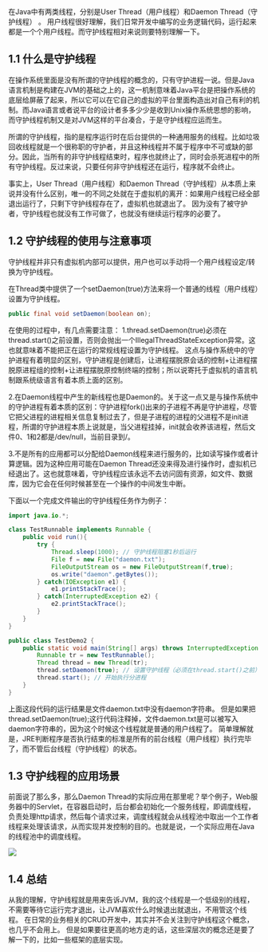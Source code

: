 在Java中有两类线程，分别是User Thread（用户线程）和Daemon Thread（守护线程） 。
用户线程很好理解，我们日常开发中编写的业务逻辑代码，运行起来都是一个个用户线程。而守护线程相对来说则要特别理解一下。

## 1.1 什么是守护线程
在操作系统里面是没有所谓的守护线程的概念的，只有守护进程一说。但是Java语言机制是构建在JVM的基础之上的，这一机制意味着Java平台是把操作系统的底层给屏蔽了起来，所以它可以在它自己的虚拟的平台里面构造出对自己有利的机制。而Java语言或者说平台的设计者多多少少是收到Unix操作系统思想的影响，而守护线程机制又是对JVM这样的平台凑合，于是守护线程应运而生。

所谓的守护线程，指的是程序运行时在后台提供的一种通用服务的线程。比如垃圾回收线程就是一个很称职的守护者，并且这种线程并不属于程序中不可或缺的部分。因此，当所有的非守护线程结束时，程序也就终止了，同时会杀死进程中的所有守护线程。反过来说，只要任何非守护线程还在运行，程序就不会终止。

事实上，User Thread（用户线程）和Daemon Thread（守护线程）从本质上来说并没有什么区别，唯一的不同之处就在于虚拟机的离开：如果用户线程已经全部退出运行了，只剩下守护线程存在了，虚拟机也就退出了。 因为没有了被守护者，守护线程也就没有工作可做了，也就没有继续运行程序的必要了。




## 1.2 守护线程的使用与注意事项
守护线程并非只有虚拟机内部可以提供，用户也可以手动将一个用户线程设定/转换为守护线程。

在Thread类中提供了一个setDaemon(true)方法来将一个普通的线程（用户线程）设置为守护线程。
```java
public final void setDaemon(boolean on);
```

在使用的过程中，有几点需要注意：
1.thread.setDaemon(true)必须在thread.start()之前设置，否则会抛出一个IllegalThreadStateException异常。这也就意味着不能把正在运行的常规线程设置为守护线程。 这点与操作系统中的守护进程有着明显的区别，守护进程是创建后，让进程摆脱原会话的控制+让进程摆脱原进程组的控制+让进程摆脱原控制终端的控制；所以说寄托于虚拟机的语言机制跟系统级语言有着本质上面的区别。

2.在Daemon线程中产生的新线程也是Daemon的。关于这一点又是与操作系统中的守护进程有着本质的区别：守护进程fork()出来的子进程不再是守护进程，尽管它把父进程的进程相关信息复制过去了，但是子进程的进程的父进程不是init进程，所谓的守护进程本质上说就是，当父进程挂掉，init就会收养该进程，然后文件0、1和2都是/dev/null，当前目录到/。

3.不是所有的应用都可以分配给Daemon线程来进行服务的，比如读写操作或者计算逻辑。因为这种应用可能在Daemon Thread还没来得及进行操作时，虚拟机已经退出了。这也就意味着，守护线程应该永远不去访问固有资源，如文件、数据库，因为它会在任何时候甚至在一个操作的中间发生中断。


下面以一个完成文件输出的守护线程任务作为例子：
```java
import java.io.*;  

class TestRunnable implements Runnable {
    public void run(){
        try {
            Thread.sleep(1000); // 守护线程阻塞1秒后运行  
            File f = new File("daemon.txt");
            FileOutputStream os = new FileOutputStream(f,true);
            os.write("daemon".getBytes());
        } catch(IOException e1) {  
            e1.printStackTrace();  
        } catch(InterruptedException e2) {  
            e2.printStackTrace();  
        }  
    }  
}  

public class TestDemo2 {
    public static void main(String[] args) throws InterruptedException {
        Runnable tr = new TestRunnable();
        Thread thread = new Thread(tr);
        thread.setDaemon(true); // 设置守护线程（必须在thread.start()之前）
        thread.start(); // 开始执行分进程
    }
}
```
上面这段代码的运行结果是文件daemon.txt中没有daemon字符串。
但是如果把thread.setDaemon(true);这行代码注释掉，文件daemon.txt是可以被写入daemon字符串的，因为这个时候这个线程就是普通的用户线程了。
简单理解就是，JRE判断程序是否执行结束的标准是所有的前台线程（用户线程）执行完毕了，而不管后台线程（守护线程）的状态。




## 1.3 守护线程的应用场景
前面说了那么多，那么Daemon Thread的实际应用在那里呢？举个例子，Web服务器中的Servlet，在容器启动时，后台都会初始化一个服务线程，即调度线程，负责处理http请求，然后每个请求过来，调度线程就会从线程池中取出一个工作者线程来处理该请求，从而实现并发控制的目的。也就是说，一个实际应用在Java的线程池中的调度线程。

![](https://raray-chuan.github.io/xichuan_blog_pic/img/202206171143376.png)



## 1.4 总结
从我的理解，守护线程就是用来告诉JVM，我的这个线程是一个低级别的线程，不需要等待它运行完才退出，让JVM喜欢什么时候退出就退出，不用管这个线程。
在日常的业务相关的CRUD开发中，其实并不会关注到守护线程这个概念，也几乎不会用上。
但是如果要往更高的地方走的话，这些深层次的概念还是要了解一下的，比如一些框架的底层实现。